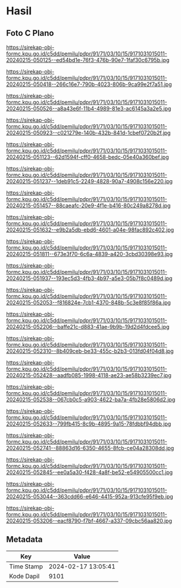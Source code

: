 # Hasil

## Foto C Plano

https://sirekap-obj-formc.kpu.go.id/c5dd/pemilu/pdpr/91/71/03/10/15/9171031015011-20240215-050125--ed54bd1e-76f3-476b-90e7-1faf30c6795b.jpg

https://sirekap-obj-formc.kpu.go.id/c5dd/pemilu/pdpr/91/71/03/10/15/9171031015011-20240215-050418--266c16e7-790b-4023-806b-9ca99e2f7a51.jpg

https://sirekap-obj-formc.kpu.go.id/c5dd/pemilu/pdpr/91/71/03/10/15/9171031015011-20240215-050526--a8a43e6f-11b4-4989-81e3-ac6145a3a2e5.jpg

https://sirekap-obj-formc.kpu.go.id/c5dd/pemilu/pdpr/91/71/03/10/15/9171031015011-20240215-050923--c021279e-140b-432b-841d-1cbef0720b2f.jpg

https://sirekap-obj-formc.kpu.go.id/c5dd/pemilu/pdpr/91/71/03/10/15/9171031015011-20240215-051123--62d1594f-cff0-4658-bedc-05e40a360bef.jpg

https://sirekap-obj-formc.kpu.go.id/c5dd/pemilu/pdpr/91/71/03/10/15/9171031015011-20240215-051237--1deb91c5-2249-4828-90a7-4908c156e220.jpg

https://sirekap-obj-formc.kpu.go.id/c5dd/pemilu/pdpr/91/71/03/10/15/9171031015011-20240215-051457--88caeafc-20e9-4f1e-b416-80c249a8278d.jpg

https://sirekap-obj-formc.kpu.go.id/c5dd/pemilu/pdpr/91/71/03/10/15/9171031015011-20240215-051632--e9b2a5db-ebd6-4601-a04e-98fac892c402.jpg

https://sirekap-obj-formc.kpu.go.id/c5dd/pemilu/pdpr/91/71/03/10/15/9171031015011-20240215-051811--673e3f70-6c6a-4839-a420-3cbd30398e93.jpg

https://sirekap-obj-formc.kpu.go.id/c5dd/pemilu/pdpr/91/71/03/10/15/9171031015011-20240215-051937--193ec5d3-4fb3-4b97-a5e3-05b7f8c0489d.jpg

https://sirekap-obj-formc.kpu.go.id/c5dd/pemilu/pdpr/91/71/03/10/15/9171031015011-20240215-052053--f816824e-7cb1-4370-848b-5c3e8f85f86a.jpg

https://sirekap-obj-formc.kpu.go.id/c5dd/pemilu/pdpr/91/71/03/10/15/9171031015011-20240215-052206--baffe21c-d883-41ae-9b9b-19d2d4fdcee5.jpg

https://sirekap-obj-formc.kpu.go.id/c5dd/pemilu/pdpr/91/71/03/10/15/9171031015011-20240215-052310--8b409ceb-be33-455c-b2b3-013fd04f04d8.jpg

https://sirekap-obj-formc.kpu.go.id/c5dd/pemilu/pdpr/91/71/03/10/15/9171031015011-20240215-052428--aadfb085-1998-4118-ae23-ae58b3239ec7.jpg

https://sirekap-obj-formc.kpu.go.id/c5dd/pemilu/pdpr/91/71/03/10/15/9171031015011-20240215-052538--067cb0c5-a903-4622-ba7a-4fb28e5806d2.jpg

https://sirekap-obj-formc.kpu.go.id/c5dd/pemilu/pdpr/91/71/03/10/15/9171031015011-20240215-052633--799fb415-8c9b-4895-9a15-78fdbbf94dbb.jpg

https://sirekap-obj-formc.kpu.go.id/c5dd/pemilu/pdpr/91/71/03/10/15/9171031015011-20240215-052741--88863d16-6350-4655-8fcb-ce04a28308dd.jpg

https://sirekap-obj-formc.kpu.go.id/c5dd/pemilu/pdpr/91/71/03/10/15/9171031015011-20240215-052845--ee0a5a30-f428-4a8f-be52-e54905500cc1.jpg

https://sirekap-obj-formc.kpu.go.id/c5dd/pemilu/pdpr/91/71/03/10/15/9171031015011-20240215-053044--363cdd66-e646-4415-952a-913cfe95f9eb.jpg

https://sirekap-obj-formc.kpu.go.id/c5dd/pemilu/pdpr/91/71/03/10/15/9171031015011-20240215-053206--eacf8790-f7bf-4667-a337-09cbc56aa820.jpg


## Metadata

| Key        | Value               |
| ---------- | ------------------- |
| Time Stamp | 2024-02-17 13:05:41 |
| Kode Dapil | 9101                |



